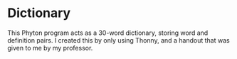 # Dictionary
This Phyton program acts as a 30-word dictionary, storing word and definition pairs. I created this by only using Thonny, and a handout that was given to me by my professor.
